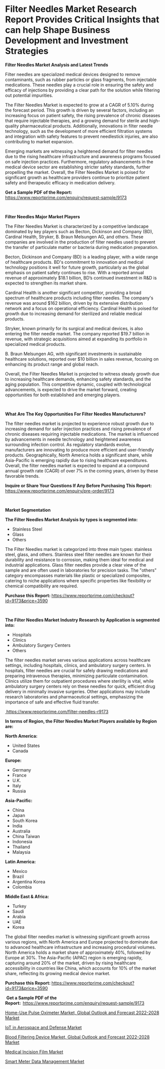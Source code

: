 <p><h1>Filter Needles Market Research Report Provides Critical Insights that can help Shape Business Development and Investment Strategies</h1></p><p><strong>Filter Needles Market Analysis and Latest Trends</strong></p>
<p><p>Filter needles are specialized medical devices designed to remove contaminants, such as rubber particles or glass fragments, from injectable medications. These needles play a crucial role in ensuring the safety and efficacy of injections by providing a clear path for the solution while filtering out potential impurities.</p><p>The Filter Needles Market is expected to grow at a CAGR of 5.10% during the forecast period. This growth is driven by several factors, including an increasing focus on patient safety, the rising prevalence of chronic diseases that require injectable therapies, and a growing demand for sterile and high-quality pharmaceutical products. Additionally, innovations in filter needle technology, such as the development of more efficient filtration systems and integration with safety features to prevent needlestick injuries, are also contributing to market expansion.</p><p>Emerging markets are witnessing a heightened demand for filter needles due to the rising healthcare infrastructure and awareness programs focused on safe injection practices. Furthermore, regulatory advancements in the medical device sector are establishing stricter safety standards, further propelling the market. Overall, the Filter Needles Market is poised for significant growth as healthcare providers continue to prioritize patient safety and therapeutic efficacy in medication delivery.</p></p>
<p><strong>Get a Sample PDF of the Report:&nbsp;</strong> <a href="https://www.reportprime.com/enquiry/request-sample/9173">https://www.reportprime.com/enquiry/request-sample/9173</a></p>
<p>&nbsp;</p>
<p><strong>Filter Needles Major Market Players</strong></p>
<p><p>The Filter Needles Market is characterized by a competitive landscape dominated by key players such as Becton, Dickinson and Company (BD), Cardinal Health, Stryker, B. Braun Melsungen AG, and others. These companies are involved in the production of filter needles used to prevent the transfer of particulate matter or bacteria during medication preparation.</p><p>Becton, Dickinson and Company (BD) is a leading player, with a wide range of healthcare products. BD's commitment to innovation and medical technology positions it well for future growth, particularly as the global emphasis on patient safety continues to rise. With a reported annual revenue of approximately $18.1 billion, BD’s continued investment in R&D is expected to strengthen its market share.</p><p>Cardinal Health is another significant competitor, providing a broad spectrum of healthcare products including filter needles. The company's revenue was around $162 billion, driven by its extensive distribution network and a focus on operational efficiency. Cardinal Health is poised for growth due to increasing demand for sterilized and reliable medical products.</p><p>Stryker, known primarily for its surgical and medical devices, is also entering the filter needle market. The company reported $19.7 billion in revenue, with strategic acquisitions aimed at expanding its portfolio in specialized medical products.</p><p>B. Braun Melsungen AG, with significant investments in sustainable healthcare solutions, reported over $10 billion in sales revenue, focusing on enhancing its product range and global reach.</p><p>Overall, the Filter Needles Market is projected to witness steady growth due to increasing healthcare demands, enhancing safety standards, and the aging population. This competitive dynamic, coupled with technological advancements, is expected to drive the market forward, creating opportunities for both established and emerging players.</p></p>
<p>&nbsp;</p>
<p><strong>What Are The Key Opportunities For Filter Needles Manufacturers?</strong></p>
<p><p>The filter needles market is projected to experience robust growth due to increasing demand for safer injection practices and rising prevalence of chronic diseases requiring injectable medications. The market is influenced by advancements in needle technology and heightened awareness surrounding infection control. As regulatory standards evolve, manufacturers are innovating to produce more efficient and user-friendly products. Geographically, North America holds a significant share, while Asia-Pacific is emerging rapidly due to rising healthcare expenditures. Overall, the filter needles market is expected to expand at a compound annual growth rate (CAGR) of over 7% in the coming years, driven by these favorable trends.</p></p>
<p><strong>Inquire or Share Your Questions If Any Before Purchasing This Report:</strong> <a href="https://www.reportprime.com/enquiry/pre-order/9173">https://www.reportprime.com/enquiry/pre-order/9173</a></p>
<p>&nbsp;</p>
<p><strong>Market Segmentation</strong></p>
<p><strong>The Filter Needles Market Analysis by types is segmented into:</strong></p>
<p><ul><li>Stainless Steel</li><li>Glass</li><li>Others</li></ul></p>
<p><p>The Filter Needles market is categorized into three main types: stainless steel, glass, and others. Stainless steel filter needles are known for their durability and resistance to corrosion, making them ideal for medical and industrial applications. Glass filter needles provide a clear view of the sample and are often used in laboratories for precision tasks. The "others" category encompasses materials like plastic or specialized composites, catering to niche applications where specific properties like flexibility or chemical compatibility are required.</p></p>
<p><strong>Purchase this Report:&nbsp;</strong><a href="https://www.reportprime.com/checkout?id=9173&price=3590">https://www.reportprime.com/checkout?id=9173&price=3590</a></p>
<p>&nbsp;</p>
<p><strong>The Filter Needles Market Industry Research by Application is segmented into:</strong></p>
<p><ul><li>Hospitals</li><li>Clinics</li><li>Ambulatory Surgery Centers</li><li>Others</li></ul></p>
<p><p>The filter needles market serves various applications across healthcare settings, including hospitals, clinics, and ambulatory surgery centers. In hospitals, filter needles are crucial for safely drawing medications and preparing intravenous therapies, minimizing particulate contamination. Clinics utilize them for outpatient procedures where sterility is vital, while ambulatory surgery centers rely on these needles for quick, efficient drug delivery in minimally invasive surgeries. Other applications may include research laboratories and pharmaceutical settings, emphasizing the importance of safe and effective fluid transfer.</p></p>
<p><a href="https://www.reportprime.com/filter-needles-r9173">&nbsp;https://www.reportprime.com/filter-needles-r9173</a></p>
<p><strong>In terms of Region, the Filter Needles Market Players available by Region are:</strong></p>
<p>
    <p> <strong> North America: </strong>
        <ul>
            <li>United States</li>
            <li>Canada</li>
        </ul>
        </p> 
    <p> <strong> Europe: </strong>
        <ul>
            <li>Germany</li>
            <li>France</li>
            <li>U.K.</li>
            <li>Italy</li>
            <li>Russia</li>
        </ul>
        </p> 
    <p> <strong> Asia-Pacific: </strong>
        <ul>
            <li>China</li>
            <li>Japan</li>
            <li>South Korea</li>
            <li>India</li>
            <li>Australia</li>
            <li>China Taiwan</li>
            <li>Indonesia</li>
            <li>Thailand</li>
            <li>Malaysia</li>
        </ul>
        </p> 
    <p> <strong> Latin America: </strong>
        <ul>
            <li>Mexico</li>
            <li>Brazil</li>
            <li>Argentina Korea</li>
            <li>Colombia</li>
        </ul>
        </p> 
    <p> <strong> Middle East & Africa: </strong>
        <ul>
            <li>Turkey</li>
            <li>Saudi</li>
            <li>Arabia</li>
            <li>UAE</li>
            <li>Korea</li>
        </ul>
    </p>
    </p>
<p><p>The global filter needles market is witnessing significant growth across various regions, with North America and Europe projected to dominate due to advanced healthcare infrastructure and increasing procedural volumes. North America holds a market share of approximately 40%, followed by Europe at 30%. The Asia-Pacific (APAC) region is emerging rapidly, capturing around 20% of the market, driven by rising healthcare accessibility in countries like China, which accounts for 10% of the market share, reflecting its growing medical device market.</p></p>
<p><strong>Purchase this Report: </strong><a href="https://www.reportprime.com/checkout?id=9173&price=3590">https://www.reportprime.com/checkout?id=9173&price=3590</a></p>
<p>&nbsp;<strong>Get a Sample PDF of the Report:&nbsp;&nbsp;</strong><a href="https://www.reportprime.com/enquiry/request-sample/9173">https://www.reportprime.com/enquiry/request-sample/9173</a></p>
<p><strong></strong></p>
<p><p><a href="https://medium.com/@connor.marshall794/the-global-home-use-pulse-oximeter-market-global-outlook-and-forecast-2022-2028-market-is-at-the-f59b1bbc7a66">Home-Use Pulse Oximeter Market, Global Outlook and Forecast 2022-2028 Market</a></p><p><a href="https://www.linkedin.com/pulse/exploring-iot-aerospace-defense-market-dynamics-revenue-analysis-dzkee?trackingId=IbTLLQ%2BhSSuNkQe5SOQhow%3D%3D">IoT in Aerospace and Defense Market</a></p><p><a href="https://medium.com/@connor.marshall794/the-blood-filtering-device-market-global-outlook-and-forecast-2022-2028-market-insights-report-4e04ec666063">Blood Filtering Device Market, Global Outlook and Forecast 2022-2028 Market</a></p><p><a href="https://issuu.com/reportprime-2/docs/medical-incision-film-market-size-2_5ee233a2dce8c4">Medical Incision Film Market</a></p><p><a href="https://www.linkedin.com/pulse/global-smart-meter-data-management-market-opportunities-forecast-4jtue?trackingId=OsV9U2XRQFiijUeLbTT9fA%3D%3D">Smart Meter Data Management Market</a></p></p>